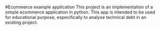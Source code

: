 #Ecommerce example application
This project is an implementation of a simple ecommerce application in python. 
This app is intended to be used for educational purpose, especifically to analyse
technical debt in an existing project. 